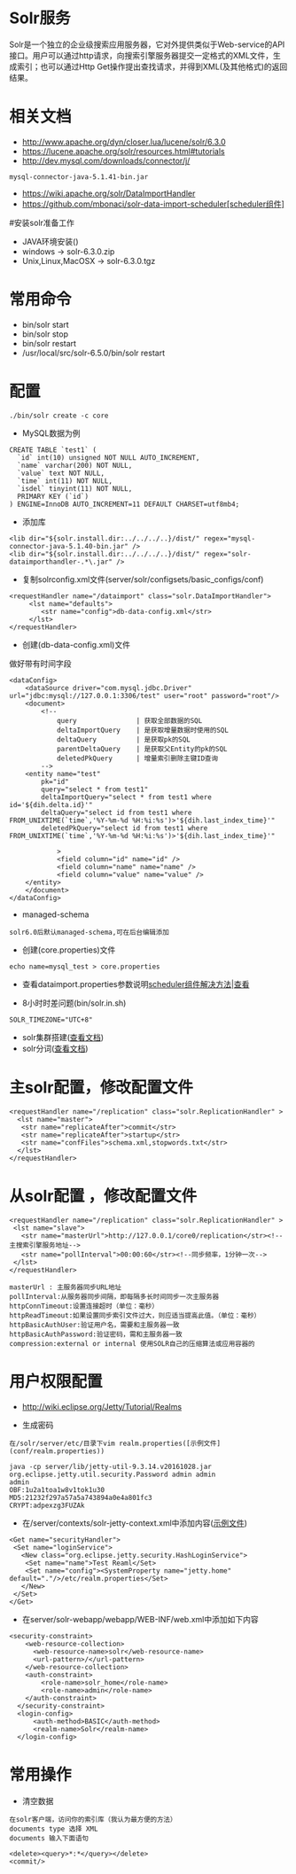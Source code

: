 # Solr服务
Solr是一个独立的企业级搜索应用服务器，它对外提供类似于Web-service的API接口。用户可以通过http请求，向搜索引擎服务器提交一定格式的XML文件，生成索引；也可以通过Http Get操作提出查找请求，并得到XML(及其他格式)的返回结果。

# 相关文档
- http://www.apache.org/dyn/closer.lua/lucene/solr/6.3.0
- https://lucene.apache.org/solr/resources.html#tutorials
- http://dev.mysql.com/downloads/connector/j/
```
mysql-connector-java-5.1.41-bin.jar 
```
- https://wiki.apache.org/solr/DataImportHandler
- https://github.com/mbonaci/solr-data-import-scheduler[scheduler组件]

#安装solr准备工作
* JAVA环境安装()
* windows -> solr-6.3.0.zip
* Unix,Linux,MacOSX -> solr-6.3.0.tgz

# 常用命令
* bin/solr start
* bin/solr stop
* bin/solr restart
* /usr/local/src/solr-6.5.0/bin/solr restart

# 配置
```
./bin/solr create -c core
```

- MySQL数据为例
```
CREATE TABLE `test1` (
  `id` int(10) unsigned NOT NULL AUTO_INCREMENT,
  `name` varchar(200) NOT NULL,
  `value` text NOT NULL,
  `time` int(11) NOT NULL,
  `isdel` tinyint(11) NOT NULL,
  PRIMARY KEY (`id`)
) ENGINE=InnoDB AUTO_INCREMENT=11 DEFAULT CHARSET=utf8mb4;
```

- 添加库
```
<lib dir="${solr.install.dir:../../../..}/dist/" regex="mysql-connector-java-5.1.40-bin.jar" />
<lib dir="${solr.install.dir:../../../..}/dist/" regex="solr-dataimporthandler-.*\.jar" />
```

- 复制solrconfig.xml文件(server/solr/configsets/basic_configs/conf)

```
<requestHandler name="/dataimport" class="solr.DataImportHandler">  
     <lst name="defaults">  
        <str name="config">db-data-config.xml</str>  
     </lst>  
</requestHandler>
```
- 创建(db-data-config.xml)文件

做好带有时间字段
```
<dataConfig>
    <dataSource driver="com.mysql.jdbc.Driver" url="jdbc:mysql://127.0.0.1:3306/test" user="root" password="root"/>
    <document>
    	<!-- 
			query 				| 获取全部数据的SQL
			deltaImportQuery 	| 是获取增量数据时使用的SQL 
			deltaQuery 			| 是获取pk的SQL
			parentDeltaQuery	| 是获取父Entity的pk的SQL
			deletedPkQuery 		| 增量索引删除主键ID查询
    	-->
    <entity name="test"
        pk="id"       
        query="select * from test1"
        deltaImportQuery="select * from test1 where id='${dih.delta.id}'"
        deltaQuery="select id from test1 where FROM_UNIXTIME(`time`,'%Y-%m-%d %H:%i:%s')>'${dih.last_index_time}'"
        deletedPkQuery="select id from test1 where FROM_UNIXTIME(`time`,'%Y-%m-%d %H:%i:%s')>'${dih.last_index_time}'"

        	>
            <field column="id" name="id" />
            <field column="name" name="name" />
            <field column="value" name="value" />
    </entity>
    </document>
</dataConfig>
```

- managed-schema
```
solr6.0后默认managed-schema,可在后台编辑添加
```

- 创建(core.properties)文件
```
echo name=mysql_test > core.properties
```

- 查看dataimport.properties参数说明[scheduler组件解决方法](http://blog.csdn.net/yxue1118/article/details/51800145)|[查看](dataimport.properties.md)

- 8小时时差问题(bin/solr.in.sh)
```
SOLR_TIMEZONE="UTC+8"
```

- solr集群搭建([查看文档](wiki_solr_cloud.md))
- solr分词([查看文档](wiki_solr_participle.md))




# 主solr配置，修改配置文件
```
<requestHandler name="/replication" class="solr.ReplicationHandler" >
  <lst name="master">
   <str name="replicateAfter">commit</str>
   <str name="replicateAfter">startup</str>
   <str name="confFiles">schema.xml,stopwords.txt</str>
  </lst>
</requestHandler>
```
 

# 从solr配置 ，修改配置文件
```
<requestHandler name="/replication" class="solr.ReplicationHandler" >
 <lst name="slave">
   <str name="masterUrl">http://127.0.0.1/core0/replication</str><!--主搜索引擎服务地址-->
   <str name="pollInterval">00:00:60</str><!--同步频率，1分钟一次-->
 </lst>
</requestHandler>

masterUrl : 主服务器同步URL地址 
pollInterval:从服务器同步间隔，即每隔多长时间同步一次主服务器 
httpConnTimeout:设置连接超时（单位：毫秒） 
httpReadTimeout:如果设置同步索引文件过大，则应适当提高此值。（单位：毫秒） 
httpBasicAuthUser:验证用户名，需要和主服务器一致 
httpBasicAuthPassword:验证密码，需和主服务器一致 
compression:external or internal 使用SOLR自己的压缩算法或应用容器的
```

# 用户权限配置
- http://wiki.eclipse.org/Jetty/Tutorial/Realms

- 生成密码
```
在/solr/server/etc/目录下vim realm.properties([示例文件](conf/realm.properties))

java -cp server/lib/jetty-util-9.3.14.v20161028.jar org.eclipse.jetty.util.security.Password admin admin
admin
OBF:1u2a1toa1w8v1tok1u30
MD5:21232f297a57a5a743894a0e4a801fc3
CRYPT:adpexzg3FUZAk
```

- 在/server/contexts/solr-jetty-context.xml中添加内容([示例文件](conf/solr-jetty-context.xml))

```
<Get name="securityHandler">  
 <Set name="loginService">  
   <New class="org.eclipse.jetty.security.HashLoginService">  
    <Set name="name">Test Reaml</Set>  
    <Set name="config"><SystemProperty name="jetty.home" default="."/>/etc/realm.properties</Set>  
   </New>  
 </Set>  
</Get>
```

- 在server/solr-webapp/webapp/WEB-INF/web.xml中添加如下内容
```
<security-constraint>
    <web-resource-collection>
      <web-resource-name>solr</web-resource-name>
      <url-pattern>/</url-pattern>
    </web-resource-collection>
    <auth-constraint> 
        <role-name>solr_home</role-name>  
        <role-name>admin</role-name>  
    </auth-constraint>
  </security-constraint>
  <login-config>  
      <auth-method>BASIC</auth-method>  
      <realm-name>Solr</realm-name>  
  </login-config>  
```


# 常用操作

- 清空数据
```
在solr客户端，访问你的索引库（我认为最方便的方法）
documents type 选择 XML 
documents 输入下面语句

<delete><query>*:*</query></delete>
<commit/>
```